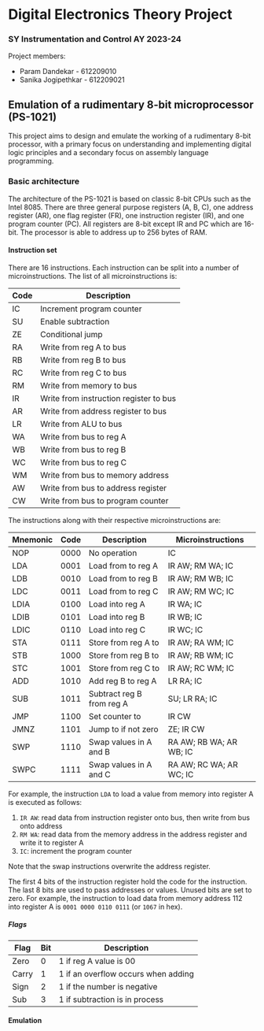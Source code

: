 # Digital Electronics Theory Project
### SY Instrumentation and Control AY 2023-24

Project members:
- Param Dandekar - 612209010
- Sanika Jogipethkar - 612209021

## Emulation of a rudimentary 8-bit microprocessor (PS-1021)

This project aims to design and emulate the working of a rudimentary 8-bit processor, with a primary focus on understanding and implementing digital logic principles and a secondary focus on assembly language programming.

### Basic architecture

The architecture of the PS-1021 is based on classic 8-bit CPUs such as the Intel 8085. There are three general purpose registers (A, B, C), one address register (AR), one flag register (FR), one instruction register (IR), and one program counter (PC). All registers are 8-bit except IR and PC which are 16-bit. The processor is able to address up to 256 bytes of RAM.

#### Instruction set

There are 16 instructions. Each instruction can be split into a number of microinstructions. The list of all microinstructions is:

| Code | Description                                  |
| ---- | -------------------------------------------- |
| IC   | Increment program counter                    |
| SU   | Enable subtraction                           |
| ZE   | Conditional jump                             |
| RA   | Write from reg A to bus                      |
| RB   | Write from reg B to bus                      |
| RC   | Write from reg C to bus                      |
| RM   | Write from memory to bus                     |
| IR   | Write from instruction register to bus       |
| AR   | Write from address register to bus           |
| LR   | Write from ALU to bus                        |
| WA   | Write from bus to reg A                      |
| WB   | Write from bus to reg B                      |
| WC   | Write from bus to reg C                      |
| WM   | Write from bus to memory address             |
| AW   | Write from bus to address register           |
| CW   | Write from bus to program counter            |

<!-- ZE: If zero flag is 0, write from instruction register to bus, else write from program counter -->

The instructions along with their respective microinstructions are:

| Mnemonic   | Code | Description                | Microinstructions       |
| ---------- | ---- | -------------------------- | ----------------------- |
| NOP        | 0000 | No operation               | IC                      |
| LDA <addr> | 0001 | Load from <addr> to reg A  | IR AW; RM WA; IC        |
| LDB <addr> | 0010 | Load from <addr> to reg B  | IR AW; RM WB; IC        |
| LDC <addr> | 0011 | Load from <addr> to reg C  | IR AW; RM WC; IC        |
| LDIA <val> | 0100 | Load <val> into reg A      | IR WA; IC               |
| LDIB <val> | 0101 | Load <val> into reg B      | IR WB; IC               |
| LDIC <val> | 0110 | Load <val> into reg C      | IR WC; IC               |
| STA <addr> | 0111 | Store from reg A to <addr> | IR AW; RA WM; IC        |
| STB <addr> | 1000 | Store from reg B to <addr> | IR AW; RB WM; IC        |
| STC <addr> | 1001 | Store from reg C to <addr> | IR AW; RC WM; IC        |
| ADD        | 1010 | Add reg B to reg A         | LR RA; IC               |
| SUB        | 1011 | Subtract reg B from reg A  | SU; LR RA; IC           |
| JMP <val>  | 1100 | Set counter to <val>       | IR CW                   |
| JMNZ <val> | 1101 | Jump to <val> if not zero  | ZE; IR CW               |
| SWP        | 1110 | Swap values in A and B     | RA AW; RB WA; AR WB; IC |
| SWPC       | 1111 | Swap values in A and C     | RA AW; RC WA; AR WC; IC |

For example, the instruction `LDA` to load a value from memory into register A is executed as follows:

1. `IR AW`: read data from instruction register onto bus, then write from bus onto address
2. `RM WA`: read data from the memory address in the address register and write it to register A
3. `IC`: increment the program counter

Note that the swap instructions overwrite the address register.

The first 4 bits of the instruction register hold the code for the instruction. The last 8 bits are used to pass addresses or values. Unused bits are set to zero. For example, the instruction to load data from memory address 112 into register A is `0001 0000 0110 0111` (or `1067` in hex).

##### Flags

| Flag  | Bit | Description                         |
| ----- | --- | ----------------------------------- |
| Zero  | 0   | 1 if reg A value is 00              |
| Carry | 1   | 1 if an overflow occurs when adding |
| Sign  | 2   | 1 if the number is negative         |
| Sub   | 3   | 1 if subtraction is in process      |


#### Emulation

